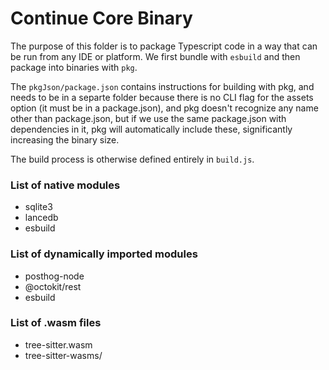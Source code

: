 # Continue Core Binary

The purpose of this folder is to package Typescript code in a way that can be run from any IDE or platform. We first bundle with `esbuild` and then package into binaries with `pkg`.

The `pkgJson/package.json` contains instructions for building with pkg, and needs to be in a separte folder because there is no CLI flag for the assets option (it must be in a package.json), and pkg doesn't recognize any name other than package.json, but if we use the same package.json with dependencies in it, pkg will automatically include these, significantly increasing the binary size.

The build process is otherwise defined entirely in `build.js`.

### List of native modules

- sqlite3
- lancedb
- esbuild

### List of dynamically imported modules

- posthog-node
- @octokit/rest
- esbuild

### List of .wasm files

- tree-sitter.wasm
- tree-sitter-wasms/
